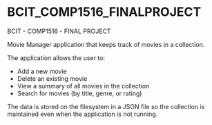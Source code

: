 # BCIT_COMP1516_FINALPROJECT
BCIT - COMP1516 - FINAL PROJECT

Movie Manager application that keeps track of movies in a collection. 

The application allows the user to:
- Add a new movie
- Delete an existing movie
- View a summary of all movies in the collection
- Search for movies (by title, genre, or rating)

The data is stored on the filesystem in a JSON file so the collection is maintained even when the application is not running.
